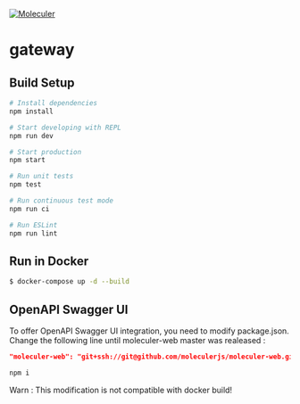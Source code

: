 [![Moleculer](https://img.shields.io/badge/Powered%20by-Moleculer-green.svg?colorB=0e83cd)](https://moleculer.services)

# gateway

## Build Setup

``` bash
# Install dependencies
npm install

# Start developing with REPL
npm run dev

# Start production
npm start

# Run unit tests
npm test

# Run continuous test mode
npm run ci

# Run ESLint
npm run lint
```

## Run in Docker

```bash
$ docker-compose up -d --build
```

## OpenAPI Swagger UI
To offer OpenAPI Swagger UI integration, you need to modify package.json.
Change the following line until moleculer-web master was realeased :

```json
"moleculer-web": "git+ssh://git@github.com/moleculerjs/moleculer-web.git",
```

```bash
npm i
```

Warn : This modification is not compatible with docker build!
